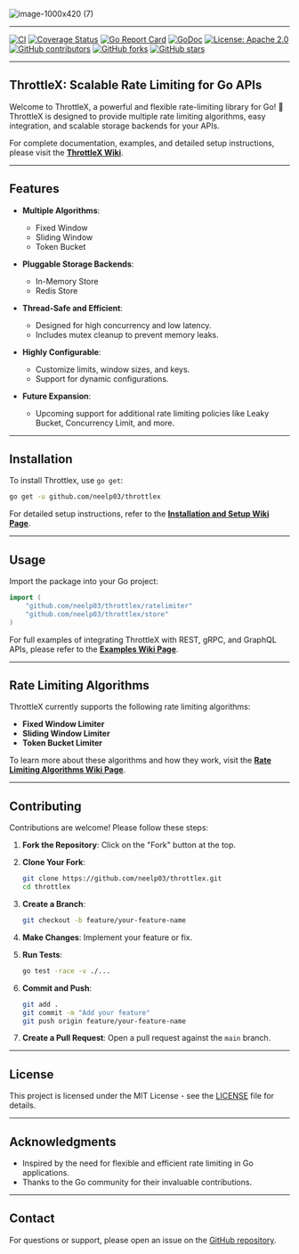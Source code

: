
![image-1000x420 (7)](https://github.com/user-attachments/assets/55970be3-9e23-4613-b7ca-d58f9d73e0ed)

---

[![CI](https://github.com/neelp03/throttlex/actions/workflows/ci.yml/badge.svg)](https://github.com/neelp03/throttlex/actions/workflows/ci.yml)
[![Coverage Status](https://codecov.io/gh/neelp03/throttlex/branch/main/graph/badge.svg)](https://codecov.io/gh/neelp03/throttlex)
[![Go Report Card](https://goreportcard.com/badge/github.com/neelp03/throttlex?v=1)](https://goreportcard.com/report/github.com/neelp03/throttlex)
[![GoDoc](https://godoc.org/github.com/neelp03/throttlex?status.svg)](https://godoc.org/github.com/neelp03/throttlex)
[![License: Apache 2.0](https://img.shields.io/badge/License-Apache%202.0-blue.svg)](LICENSE)
[![GitHub contributors](https://img.shields.io/github/contributors/neelp03/envirox.svg)](https://github.com/neelp03/envirox/graphs/contributors)
[![GitHub forks](https://img.shields.io/github/forks/neelp03/envirox.svg?style=social&label=Fork&maxAge=2592000)](https://github.com/neelp03/envirox/network/members)
[![GitHub stars](https://img.shields.io/github/stars/neelp03/envirox.svg?style=social&label=Star&maxAge=2592000)](https://github.com/neelp03/envirox/stargazers)

--- 

## **ThrottleX: Scalable Rate Limiting for Go APIs**

Welcome to ThrottleX, a powerful and flexible rate-limiting library for Go! 🚀
ThrottleX is designed to provide multiple rate limiting algorithms, easy integration, and scalable storage backends for your APIs.

For complete documentation, examples, and detailed setup instructions, please visit the **[ThrottleX Wiki](https://github.com/neelp03/ThrottleX/wiki)**.

---

## **Features**

- **Multiple Algorithms**:
  - Fixed Window
  - Sliding Window
  - Token Bucket

- **Pluggable Storage Backends**:
  - In-Memory Store
  - Redis Store

- **Thread-Safe and Efficient**:
  - Designed for high concurrency and low latency.
  - Includes mutex cleanup to prevent memory leaks.

- **Highly Configurable**:
  - Customize limits, window sizes, and keys.
  - Support for dynamic configurations.

- **Future Expansion**:
  - Upcoming support for additional rate limiting policies like Leaky Bucket, Concurrency Limit, and more.

---

## **Installation**

To install Throttlex, use `go get`:

```bash
go get -u github.com/neelp03/throttlex
```

For detailed setup instructions, refer to the **[Installation and Setup Wiki Page](https://github.com/neelp03/ThrottleX/wiki/Installation-and-Setup)**.

---

## **Usage**

Import the package into your Go project:

```go
import (
    "github.com/neelp03/throttlex/ratelimiter"
    "github.com/neelp03/throttlex/store"
)
```

For full examples of integrating ThrottleX with REST, gRPC, and GraphQL APIs, please refer to the **[Examples Wiki Page](https://github.com/neelp03/ThrottleX/wiki/ThrottleX-Examples)**.

---

## **Rate Limiting Algorithms**

ThrottleX currently supports the following rate limiting algorithms:

- **Fixed Window Limiter**
- **Sliding Window Limiter**
- **Token Bucket Limiter**

To learn more about these algorithms and how they work, visit the **[Rate Limiting Algorithms Wiki Page](https://github.com/neelp03/ThrottleX/wiki/Rate-Limiting-Algorithms-in-ThrottleX)**.

---

## **Contributing**

Contributions are welcome! Please follow these steps:

1. **Fork the Repository**: Click on the "Fork" button at the top.
2. **Clone Your Fork**:

   ```bash
   git clone https://github.com/neelp03/throttlex.git
   cd throttlex
   ```

3. **Create a Branch**:

   ```bash
   git checkout -b feature/your-feature-name
   ```

4. **Make Changes**: Implement your feature or fix.
5. **Run Tests**:

   ```bash
   go test -race -v ./...
   ```

6. **Commit and Push**:

   ```bash
   git add .
   git commit -m "Add your feature"
   git push origin feature/your-feature-name
   ```

7. **Create a Pull Request**: Open a pull request against the `main` branch.

---

## **License**

This project is licensed under the MIT License - see the [LICENSE](LICENSE) file for details.

---

## **Acknowledgments**

- Inspired by the need for flexible and efficient rate limiting in Go applications.
- Thanks to the Go community for their invaluable contributions.

---

## **Contact**

For questions or support, please open an issue on the [GitHub repository](https://github.com/neelp03/throttlex/issues).

